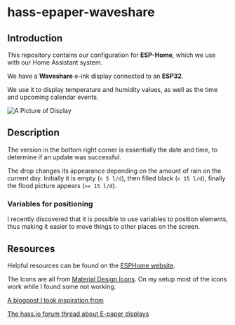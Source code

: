 # hass-epaper-waveshare

## Introduction

This repository contains our configuration for **ESP-Home**, which we use with our Home Assistant system.

We have a **Waveshare** e-ink display connected to an **ESP32**.

We use it to display temperature and humidity values, as well as the time and upcoming calendar events.

![A Picture of Display](https://github.com/tobibot/hass-esp32-epaper/blob/main/assets/v_2024-01-29.jpg?raw=true)

## Description

The version in the bottom right corner is essentially the date and time, to determine if an update was successful.

The drop changes its appearance depending on the amount of rain on the current day. Initially it is empty (`< 5 l/d`), then filled black (`< 15 l/d`), finally the flood picture appears (`>= 15 l/d`).

### Variables for positioning

I recently discovered that it is possible to use variables to position elements, thus making it easier to move things to other places on the screen.

## Resources

Helpful resources can be found on the [ESPHome website](https://esphome.io/components/display/#display-engine).

The Icons are all from [Material Design Icons](https://pictogrammers.com/library/mdi/). On my setup most of the icons work while I found some not working.

[A blogpost I took inspiration from](https://smarterkram.de/1407/)

[The hass.io forum thread about E-paper displays](https://community.home-assistant.io/t/e-paper-display/138625/55)